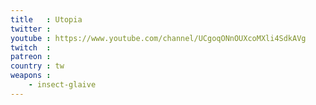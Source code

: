 ```yaml
---
title   : Utopia
twitter :
youtube : https://www.youtube.com/channel/UCgoqONnOUXcoMXli4SdkAVg
twitch  :
patreon :
country : tw
weapons :
    - insect-glaive
---
```

